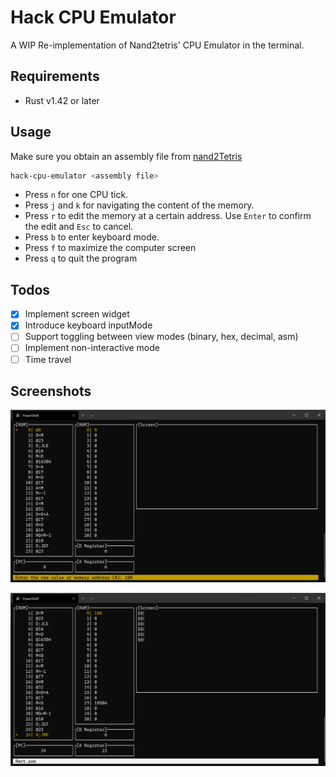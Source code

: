 # Hack CPU Emulator

A WIP Re-implementation of Nand2tetris' CPU Emulator in the terminal.

## Requirements
- Rust v1.42 or later

## Usage

Make sure you obtain an assembly file from [nand2Tetris](https://www.nand2tetris.org/software)

```sh
hack-cpu-emulator <assembly file>
```

- Press `n` for one CPU tick.
- Press `j` and `k` for navigating the content of the memory.
- Press `r` to edit the memory at a certain address. Use `Enter` to confirm the edit
  and `Esc` to cancel.
- Press `b` to enter keyboard mode. 
- Press `f` to maximize the computer screen
- Press `q` to quit the program

## Todos
- [x] Implement screen widget
- [x] Introduce keyboard inputMode
- [ ] Support toggling between view modes (binary, hex, decimal, asm)
- [ ] Implement non-interactive mode
- [ ] Time travel

## Screenshots
![screenshot](https://raw.githubusercontent.com/ducaale/hack-cpu-emulator/master/screenshots/screenshot-1.png)

![screenshot](https://raw.githubusercontent.com/ducaale/hack-cpu-emulator/master/screenshots/screenshot-2.png)